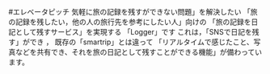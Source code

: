 #エレベータピッチ
気軽に旅の記録を残すができない問題」を解決したい 
「旅の記録を残したい，他の人の旅行先を参考にしたい人」向けの 
「旅の記録を日記として残すサービス」を実現する 
「Logger」です 
これは，「SNSで日記を残す」ができ
， 既存の「smartrip」とは違って 「リアルタイムで感じたこと、写真などを共有でき、それを旅の日記として残すことができる機能」が備わっています。 
